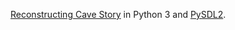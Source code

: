 [Reconstructing Cave Story](https://github.com/chebert/cavestory-screencast) in Python 3 and [PySDL2](https://bitbucket.org/marcusva/py-sdl2).
